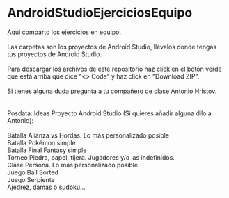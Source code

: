 # AndroidStudioEjerciciosEquipo

Aqui comparto los ejercicios en equipo.<br><br>
Las carpetas son los proyectos de Android Studio, llévalos donde tengas tus proyectos de Android Studio.<br><br>
Para descargar los archivos de este repositorio haz click en el botón verde que está arriba que dice "<> Code" y haz click en "Download ZIP".<br><br>
Si tienes alguna duda pregunta a tu compañero de clase Antonio Hristov.<br><br><br>
Posdata: Ideas Proyecto Android Studio (Si quieres añadir alguna dilo a Antonio):<br><br>
Batalla Alianza vs Hordas. Lo más personalizado posible<br>
Batalla Pokémon simple<br>
Batalla Final Fantasy simple<br>
Torneo Piedra, papel, tijera. Jugadores y/o ias indefinidos.<br>
Clase Persona. Lo más personalizado posible<br>
Juego Ball Sorted<br>
Juego Serpiente<br>
Ajedrez, damas o sudoku...

